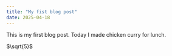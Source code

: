 ```yaml
---
title: "My fist blog post"
date: 2025-04-18
---
```

This is my first blog post. Today I made chicken curry for lunch.

$\sqrt{5}$
